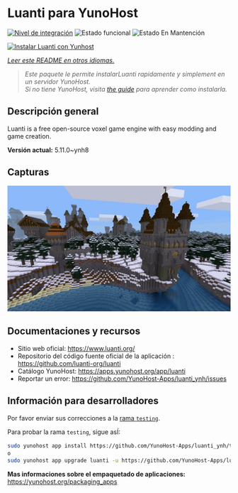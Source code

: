 <!--
Este archivo README esta generado automaticamente<https://github.com/YunoHost/apps/tree/master/tools/readme_generator>
No se debe editar a mano.
-->

# Luanti para YunoHost

[![Nivel de integración](https://apps.yunohost.org/badge/integration/luanti)](https://ci-apps.yunohost.org/ci/apps/luanti/)
![Estado funcional](https://apps.yunohost.org/badge/state/luanti)
![Estado En Mantención](https://apps.yunohost.org/badge/maintained/luanti)

[![Instalar Luanti con Yunhost](https://install-app.yunohost.org/install-with-yunohost.svg)](https://install-app.yunohost.org/?app=luanti)

*[Leer este README en otros idiomas.](./ALL_README.md)*

> *Este paquete le permite instalarLuanti rapidamente y simplement en un servidor YunoHost.*  
> *Si no tiene YunoHost, visita [the guide](https://yunohost.org/install) para aprender como instalarla.*

## Descripción general

Luanti is a free open-source voxel game engine with easy modding and game creation.


**Versión actual:** 5.11.0~ynh8

## Capturas

![Captura de Luanti](./doc/screenshots/screenshot.jpg)

## Documentaciones y recursos

- Sitio web oficial: <https://www.luanti.org/>
- Repositorio del código fuente oficial de la aplicación : <https://github.com/luanti-org/luanti>
- Catálogo YunoHost: <https://apps.yunohost.org/app/luanti>
- Reportar un error: <https://github.com/YunoHost-Apps/luanti_ynh/issues>

## Información para desarrolladores

Por favor enviar sus correcciones a la [rama `testing`](https://github.com/YunoHost-Apps/luanti_ynh/tree/testing).

Para probar la rama `testing`, sigue asÍ:

```bash
sudo yunohost app install https://github.com/YunoHost-Apps/luanti_ynh/tree/testing --debug
o
sudo yunohost app upgrade luanti -u https://github.com/YunoHost-Apps/luanti_ynh/tree/testing --debug
```

**Mas informaciones sobre el empaquetado de aplicaciones:** <https://yunohost.org/packaging_apps>
